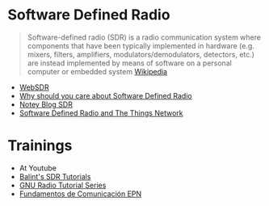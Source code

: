 # Software Defined Radio


> Software-defined radio (SDR) is a radio communication system where components that have been typically implemented in hardware (e.g. mixers, filters, amplifiers, modulators/demodulators, detectors, etc.) are instead implemented by means of software on a personal computer or embedded system [Wikipedia](https://en.wikipedia.org/wiki/Software-defined_radio)

- [WebSDR](http://websdr.org/)
- [Why should you care about Software Defined Radio](http://hackaday.com/2015/02/12/why-you-should-care-about-software-defined-radio/)
- [Notey Blog SDR](http://www.notey.com/blogs/sdr)
- [Software Defined Radio and The Things Network](http://forum.thethingsnetwork.org/t/software-defined-radio-and-the-things-network/1286)

# Trainings

- At Youtube
- [Balint's SDR Tutorials](http://files.ettus.com/tutorials/)
- [GNU Radio Tutorial Series](https://www.youtube.com/playlist?list=PL618122BD66C8B3C4)
- [Fundamentos de Comunicación EPN](https://www.youtube.com/channel/UCL0x1sTEC8XlZnjS_SHlj8Q)
